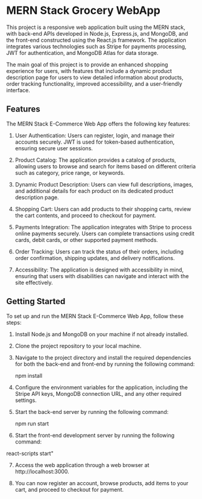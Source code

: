 # MERN Stack Grocery WebApp

This project is a responsive web application built using the MERN stack, with back-end APIs developed in Node.js, Express.js, and MongoDB, and the front-end constructed using the React.js framework. The application integrates various technologies such as Stripe for payments processing, JWT for authentication, and MongoDB Atlas for data storage.

The main goal of this project is to provide an enhanced shopping experience for users, with features that include a dynamic product description page for users to view detailed information about products, order tracking functionality, improved accessibility, and a user-friendly interface.

## Features

The MERN Stack E-Commerce Web App offers the following key features:

1. User Authentication: Users can register, login, and manage their accounts securely. JWT is used for token-based authentication, ensuring secure user sessions.

2. Product Catalog: The application provides a catalog of products, allowing users to browse and search for items based on different criteria such as category, price range, or keywords.

3. Dynamic Product Description: Users can view full descriptions, images, and additional details for each product on its dedicated product description page.

4. Shopping Cart: Users can add products to their shopping carts, review the cart contents, and proceed to checkout for payment.

5. Payments Integration: The application integrates with Stripe to process online payments securely. Users can complete transactions using credit cards, debit cards, or other supported payment methods.

6. Order Tracking: Users can track the status of their orders, including order confirmation, shipping updates, and delivery notifications.

7. Accessibility: The application is designed with accessibility in mind, ensuring that users with disabilities can navigate and interact with the site effectively.

## Getting Started

To set up and run the MERN Stack E-Commerce Web App, follow these steps:

1. Install Node.js and MongoDB on your machine if not already installed.

2. Clone the project repository to your local machine.

3. Navigate to the project directory and install the required dependencies for both the back-end and front-end by running the following command:

   npm install
   
4. Configure the environment variables for the application, including the Stripe API keys, MongoDB connection URL, and any other required settings.

5. Start the back-end server by running the following command:
  
   npm run start
   
6. Start the front-end development server by running the following command:

  react-scripts start"
  
7. Access the web application through a web browser at http://localhost:3000.

8. You can now register an account, browse products, add items to your cart, and proceed to checkout for payment.
